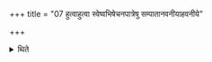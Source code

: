 +++
title = "07 हुत्वाहुत्वा स्वेष्वभिषेचनपात्रेषु सम्पातानवनीयाहवनीये"

+++

<details><summary>थिते</summary>

हुत्वाहुत्वा स्वेष्वभिषेचनपात्रेषु सम्पातानवनीयाहवनीये कुष्ठिकाशफान्प्रविध्यति ७
</details>

